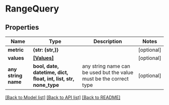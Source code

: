 # RangeQuery


## Properties
Name | Type | Description | Notes
------------ | ------------- | ------------- | -------------
**metric** | **{str: (str,)}** |  | [optional] 
**values** | [**[Values]**](Values.md) |  | [optional] 
**any string name** | **bool, date, datetime, dict, float, int, list, str, none_type** | any string name can be used but the value must be the correct type | [optional]

[[Back to Model list]](../README.md#documentation-for-models) [[Back to API list]](../README.md#documentation-for-api-endpoints) [[Back to README]](../README.md)


